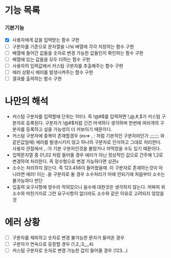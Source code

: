 # 기능 목록

### 기본기능

- [x] 사용자에게 값을 입력받는 함수 구현
- [ ] 구분자를 기준으로 문자열을 나눠 배열에 각각 저장하는 함수 구현
- [ ] 배열에 들어간 값들을 숫자로 변경 가능한 값들인지 확인하는 함수 구현
- [ ] 배열에 있는 값들을 모두 더하는 함수 구현
- [ ] 사용자의 입력값에서 커스텀 구분자를 추출해주는 함수 구현
- [ ] 에러 상황시 에러를 발생시켜주는 함수 구현
- [ ] 결과를 출력하는 함수 구현

# 나만의 해석

- 커스텀 구분자를 입력할때 단위는 1이다. 즉 !@#$를 입력하면 !,@,#,$가 커스텀 구분자로 등록된다. 구분자가 !@#$처럼 긴건 어색하다 생각하며 한번에 여러개의 구분자를 등록하고 싶을 가능성이 더 커보이기 때문이다.
- 커스텀 구분자에 중복이 존재할경우 (ex⇒ , : 처럼 기본적인 구분자라던가 ;;;;;;; 와 같은값일때) 에러를 발생시키지 않고 하나의 구분자로 인식하고 그대로 처리한다. 사용자 관점에서 , :가 기본 구분자인것을 몰랐거나 까먹었을 수도 있기 때문이다.
- 입력문자열 중 01,02 처럼 들어올 경우 에러가 아닌 정상적인 값으로 간주해 1,2로 변경하여 처리한다. 즉 정수형으로 변경 가능하다면 상관x
- 소수는 처리하지 않는다. 즉 123.456이 들어왔을때 .이 구분자로 존재하는것이 아니라면 에러! 이는 .을 구분자로 둘 경우 소수처리가 아에 안되기에 처음부터 소수는 불가능하다 판단
- 입출력 요구사항에 양수라 적혀있으니 음수에 대한것은 생각하지 않는다. 어짜피 위 소수와 마찬가지로 그런 요구사항이 없더라도 소수와 같은 이유로 고려되지 않았을 것

# 에러 상황

- [ ] 구분자를 제외하고 숫자로 변경 불가능한 문자가 들어온 경우
- [ ] 구분자가 연속으로 등장할 경우 (1,2,;3,,,,4)
- [ ] 커스텀 구분자로 숫자로 변경 가능한 값이 들어올 경우 (123…)
